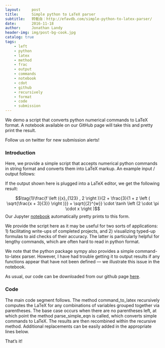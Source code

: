 ```yaml
---
layout:     post
title:      Simple python to LaTeX parser
subtitle:   转载自：http://efavdb.com/simple-python-to-latex-parser/
date:       2016-11-18
author:     Jonathan Landy
header-img: img/post-bg-cook.jpg
catalog: true
tags:
    - left
    - python
    - latex
    - method
    - frac
    - output
    - commands
    - notebook
    - cdot
    - github
    - recursively
    - format
    - code
    - submission
---
```


We demo a script that converts python numerical commands to LaTeX format. A notebook available on our GitHub page will take this and pretty print the result. 

Follow us on twitter for new submission alerts!

### Introduction

Here, we provide a simple script that accepts numerical python commands in string format and converts them into LaTeX markup. An example input / output follows:

If the output shown here is plugged into a LaTeX editor, we get the following result:

$$\tag{1}\frac{f \left ({x}_{123} , 2 \right )}{2 + \frac{3}{1 + z \left ( \sqrt{\frac{x + 3}{3}} \right )}} + \sqrt{{2}^{w}} \cdot \tanh \left (2 \cdot \pi \cdot x \right )$$Our Jupyter [notebook](https://github.com/EFavDB/python_command_to_latex) automatically pretty prints to this form.

We provide the script here as it may be useful for two sorts of applications: 1) facilitating write-ups of completed projects, and 2) visualizing typed-up formulas to aid checks of their accuracy. The latter is particularly helpful for lengthy commands, which are often hard to read in python format.

We note that the python package sympy also provides a simple command-to-latex parser. However, I have had trouble getting it to output results if any functions appear that have not been defined — we illustrate this issue in the notebook.

As usual, our code can be downloaded from our github page [here](https://github.com/EFavDB/python_command_to_latex). 

### Code

The main code segment follows. The method command_to_latex recursively computes the LaTeX for any combinations of variables grouped together via parentheses. The base case occurs when there are no parentheses left, at which point the method parse_simple_eqn is called, which converts simple commands to LaTeX. The results are then recombined within the recursive method. Additional replacements can be easily added in the appropriate lines below.

That’s it!
